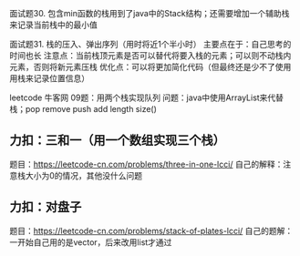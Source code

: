 面试题30. 包含min函数的栈用到了java中的Stack结构；还需要增加一个辅助栈来记录当前栈中的最小值

面试题31. 栈的压入、弹出序列（用时将近1个半小时）
主要点在于：自己思考的时间也长
注意点：当前栈顶元素是否可以替代将要入栈的元素；可以则不动栈内元素，否则将新元素压栈
优化点：可以将更加简化代码（但最终还是少不了使用用栈来记录位置信息）

leetcode 牛客网
09题：用两个栈实现队列
问题：java中使用ArrayList来代替栈；pop remove  push add   length size()

## 力扣：三和一（用一个数组实现三个栈）
题目：https://leetcode-cn.com/problems/three-in-one-lcci/
自己的解释：注意栈大小为0的情况，其他没什么问题

## 力扣：对盘子
题目：https://leetcode-cn.com/problems/stack-of-plates-lcci/
自己的题解：一开始自己用的是vector，后来改用list才通过

